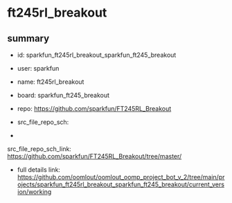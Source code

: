 # ft245rl_breakout
 
## summary 
* id: sparkfun_ft245rl_breakout_sparkfun_ft245_breakout
* user: sparkfun
* name: ft245rl_breakout
* board: sparkfun_ft245_breakout
* repo: https://github.com/sparkfun/FT245RL_Breakout



* src_file_repo_sch: 
*
 src_file_repo_sch_link: https://github.com/sparkfun/FT245RL_Breakout/tree/master/
* full details link: https://github.com/oomlout/oomlout_oomp_project_bot_v_2/tree/main/projects/sparkfun_ft245rl_breakout_sparkfun_ft245_breakout/current_version/working  






